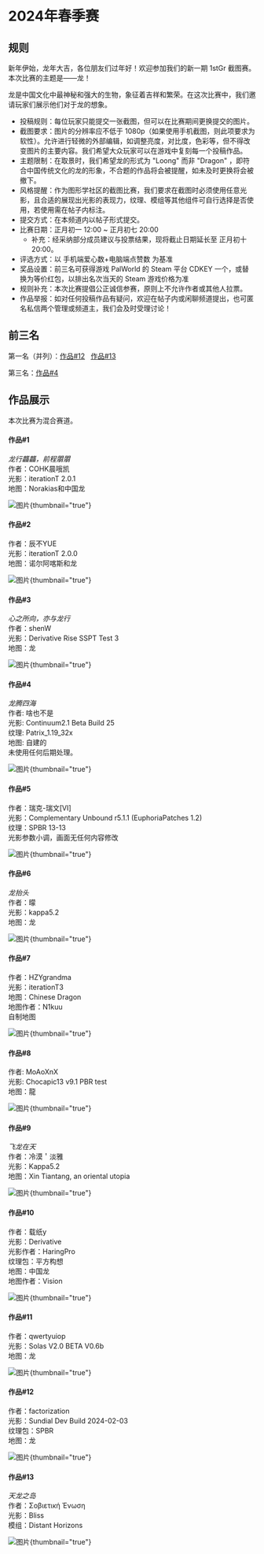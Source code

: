 # 2024年春季赛

<primary-label ref="24sp"/>

<secondary-label ref="jegallery"/>
<secondary-label ref="begallery"/>

<show-structure depth="0"/>

## 规则

新年伊始，龙年大吉，各位朋友们过年好！欢迎参加我们的新一期 1stGr 截图赛。本次比赛的主题是——龙！ 

龙是中国文化中最神秘和强大的生物，象征着吉祥和繁荣。在这次比赛中，我们邀请玩家们展示他们对于龙的想象。 
 
- 投稿规则：每位玩家只能提交一张截图，但可以在比赛期间更换提交的图片。 
- 截图要求：图片的分辨率应不低于 1080p（如果使用手机截图，则此项要求为软性）。允许进行轻微的外部编辑，如调整亮度，对比度，色彩等，但不得改变图片的主要内容。我们希望大众玩家可以在游戏中复刻每一个投稿作品。 
- 主题限制：在取景时，我们希望龙的形式为 "Loong" 而非 "Dragon" ，即符合中国传统文化的龙的形象，不合题的作品将会被提醒，如未及时更换将会被撤下。 
- 风格提醒：作为图形学社区的截图比赛，我们要求在截图时必须使用任意光影，且合适的展现出光影的表现力，纹理、模组等其他组件可自行选择是否使用，若使用需在帖子内标注。 
- 提交方式：在本频道内以帖子形式提交。 
- 比赛日期：正月初一 12:00 ~ 正月初七 20:00
  - 补充：经采纳部分成员建议与投票结果，现将截止日期延长至 正月初十 20:00。
- 评选方式：以 手机端爱心数+电脑端点赞数 为基准 
- 奖品设置：前三名可获得游戏 PalWorld 的 Steam 平台 CDKEY 一个，或替换为等价红包，以排出名次当天的 Steam 游戏价格为准 
- 规则补充：本次比赛提倡公正诚信参赛，原则上不允许作者或其他人拉票。 
- 作品举报：如对任何投稿作品有疑问，欢迎在帖子内或闲聊频道提出，也可匿名私信两个管理或频道主，我们会及时受理讨论！

## 前三名

第一名（并列）：[作品#12](#12) &nbsp; [作品#13](#13)

第三名：[作品#4](#4)

## 作品展示

本次比赛为混合赛道。

#### 作品#1

_龙行龘龘，前程朤朤_  
作者：COHK晨哦凯  
光影：iterationT 2.0.1  
地图：Norakias和中国龙

![图片](2024-spring_1.jpg){thumbnail="true"}

#### 作品#2

作者：辰不YUE  
光影：iterationT 2.0.0  
地图：诺尔阿喀斯和龙  

![图片](2024-spring_2.jpg){thumbnail="true"}

#### 作品#3

_心之所向，亦与龙行_  
作者：shenW  
光影：Derivative Rise SSPT Test 3  
地图：龙

![图片](2024-spring_3.jpg){thumbnail="true"}

#### 作品#4

_龙腾四海_  
作者: 啥也不是  
光影: Continuum2.1 Beta Build 25  
纹理: Patrix_1.19_32x  
地图: 自建的  
未使用任何后期处理。  

![图片](2024-spring_4.jpg){thumbnail="true"}

#### 作品#5

作者：瑞克-瑞文[Ⅵ]  
光影：Complementary Unbound r5.1.1 (EuphoriaPatches 1.2)  
纹理：SPBR 13-13  
光影参数小调，画面无任何内容修改  

![图片](2024-spring_5.png){thumbnail="true"}

#### 作品#6

_龙抬头_  
作者：曚  
光影：kappa5.2  
地图：龙  

![图片](2024-spring_6.jpg){thumbnail="true"}

#### 作品#7

作者：HZYgrandma  
光影：iterationT3  
地图：Chinese Dragon  
地图作者：N1kuu  
自制地图    

![图片](2024-spring_7.png){thumbnail="true"}

#### 作品#8

作者: MoAoXnX  
光影: Chocapic13 v9.1 PBR test  
地图：龍   

![图片](2024-spring_8.png){thumbnail="true"}

#### 作品#9

_飞龙在天_  
作者：冷漠＇淡雅  
光影：Kappa5.2  
地图：Xin Tiantang, an oriental utopia  

![图片](2024-spring_9.png){thumbnail="true"}

#### 作品#10

作者：载纸y  
光影：Derivative  
光影作者：HaringPro  
纹理包：平方构想  
地图：中国龙  
地图作者：Vision  

![图片](2024-spring_10.png){thumbnail="true"}

#### 作品#11

作者：qwertyuiop  
光影：Solas V2.0 BETA V0.6b  
地图：龙    

![图片](2024-spring_11.jpg){thumbnail="true"}

#### 作品#12

作者：factorization   
光影：Sundial Dev Build 2024-02-03  
纹理包：SPBR  
地图：龙  

![图片](2024-spring_12.png){thumbnail="true"}

#### 作品#13

_天龙之岛_  
作者：Σοβιετική Ένωση  
光影：Bliss  
模组：Distant Horizons    

![图片](2024-spring_13.png){thumbnail="true"}

